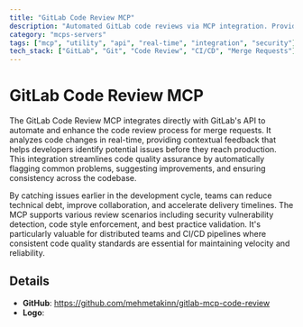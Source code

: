 ```yaml
---
title: "GitLab Code Review MCP"
description: "Automated GitLab code reviews via MCP integration. Provides contextual feedback on merge requests to catch issues early."
category: "mcps-servers"
tags: ["mcp", "utility", "api", "real-time", "integration", "security"]
tech_stack: ["GitLab", "Git", "Code Review", "CI/CD", "Merge Requests"]
---
```


# GitLab Code Review MCP

The GitLab Code Review MCP integrates directly with GitLab's API to automate and enhance the code review process for merge requests. It analyzes code changes in real-time, providing contextual feedback that helps developers identify potential issues before they reach production. This integration streamlines code quality assurance by automatically flagging common problems, suggesting improvements, and ensuring consistency across the codebase.

By catching issues earlier in the development cycle, teams can reduce technical debt, improve collaboration, and accelerate delivery timelines. The MCP supports various review scenarios including security vulnerability detection, code style enforcement, and best practice validation. It's particularly valuable for distributed teams and CI/CD pipelines where consistent code quality standards are essential for maintaining velocity and reliability.

## Details

- **GitHub**: https://github.com/mehmetakinn/gitlab-mcp-code-review
- **Logo**: 
